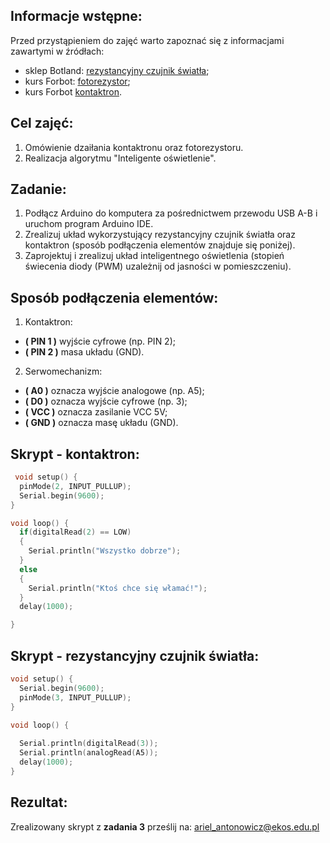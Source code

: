 ## Informacje wstępne:

Przed przystąpieniem do zajęć warto zapoznać się z informacjami zawartymi w źródłach:
- sklep Botland: [rezystancyjny czujnik światła](https://botland.com.pl/czujniki-swiatla-i-koloru/16560-czujnik-swiatla-ldr-rezystancyjny-dla-arduino-okystar.html);
- kurs Forbot: [fotorezystor](https://forbot.pl/blog/leksykon/fotorezystor);
- kurs Forbot [kontaktron](https://forbot.pl/blog/kurs-arduino-ii-przerwania-kontaktron-czujnik-pir-id16792).

## Cel zajęć:
1. Omówienie dzaiłania kontaktronu oraz fotorezystoru.
2. Realizacja algorytmu "Inteligente oświetlenie".

## Zadanie:
1. Podłącz Arduino do komputera za pośrednictwem przewodu USB A-B i uruchom program Arduino IDE.
2. Zrealizuj układ wykorzystujący rezystancyjny czujnik światła oraz kontaktron (sposób podłączenia elementów znajduje się poniżej).
3. Zaprojektuj i zrealizuj układ inteligentnego oświetlenia (stopień świecenia diody (PWM) uzależnij od jasności w pomieszczeniu).

## Sposób podłączenia elementów:
1. Kontaktron:
  - **( PIN 1 )** wyjście cyfrowe (np. PIN 2);
  - **( PIN 2 )** masa układu (GND).
  
2. Serwomechanizm:
  - **( A0 )** oznacza wyjście analogowe (np. A5);
  - **( D0 )** oznacza wyjście cyfrowe (np. 3);
  - **( VCC )** oznacza zasilanie VCC 5V;
  - **( GND )** oznacza masę układu (GND).


## Skrypt - kontaktron:
```c++
 void setup() {
  pinMode(2, INPUT_PULLUP);
  Serial.begin(9600);
}

void loop() {
  if(digitalRead(2) == LOW)
  {
    Serial.println("Wszystko dobrze");    
  }
  else
  {
    Serial.println("Ktoś chce się włamać!");
  }
  delay(1000);

}
```

## Skrypt - rezystancyjny czujnik światła:

```c++
void setup() {
  Serial.begin(9600);
  pinMode(3, INPUT_PULLUP);
}

void loop() {
  
  Serial.println(digitalRead(3));
  Serial.println(analogRead(A5));
  delay(1000);
}
```

## Rezultat:
Zrealizowany skrypt z **zadania 3** prześlij na: ariel_antonowicz@ekos.edu.pl
